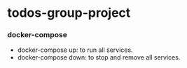 # todos-group-project

### docker-compose
- docker-compose up: to run all services.
- docker-compose down: to stop and remove all services.
